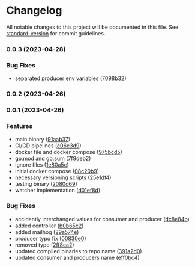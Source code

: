 # Changelog

All notable changes to this project will be documented in this file. See [standard-version](https://github.com/conventional-changelog/standard-version) for commit guidelines.

### 0.0.3 (2023-04-28)


### Bug Fixes

* separated producer env variables ([7098b32](https://github.com/hidromatologia-v2/alerts/commit/7098b329b252882ed5b31bab7e271bc0d72db1d2))

### 0.0.2 (2023-04-26)

### 0.0.1 (2023-04-26)


### Features

*  main binary ([91aab37](https://github.com/hidromatologia-v2/alerts/commit/91aab37c536411f18ef4e14bec4a99e93f572704))
* CI/CD pipelines ([c06e3d9](https://github.com/hidromatologia-v2/alerts/commit/c06e3d9d609974c3d7febe3ec640beb059a72c89))
* docker file and docker compose ([975bcd5](https://github.com/hidromatologia-v2/alerts/commit/975bcd50c80392b94bd42c09ea36e519b64b57ca))
* go.mod and go.sum ([7f9deb2](https://github.com/hidromatologia-v2/alerts/commit/7f9deb2344b43464b121cf89421d79691457c41a))
* ignore files ([1e80a5c](https://github.com/hidromatologia-v2/alerts/commit/1e80a5ca2056b5863dc917f827aedd83c3339634))
* initial docker compose ([08c20b9](https://github.com/hidromatologia-v2/alerts/commit/08c20b91a1ba26885e7bec4990bc6bd1d79f0d6a))
* necessary versioning scripts ([25e1df4](https://github.com/hidromatologia-v2/alerts/commit/25e1df4c30581b168d6af3f882571a462274f364))
* testing binary ([2080d69](https://github.com/hidromatologia-v2/alerts/commit/2080d691ced5b836c0c129ac20756f28ac1da8e3))
* watcher implementation ([d01ef8d](https://github.com/hidromatologia-v2/alerts/commit/d01ef8daf5b62c9ef2070528b4eb7c9478a86ac2))


### Bug Fixes

* accidently interchanged values for consumer and producer ([dc8e84b](https://github.com/hidromatologia-v2/alerts/commit/dc8e84bb3c191c7254245aae1370e653cca532fc))
* added controller ([b0b65c2](https://github.com/hidromatologia-v2/alerts/commit/b0b65c2d5e176db08484ed0be2a64389b8fe0c9d))
* added mailhog ([29a574e](https://github.com/hidromatologia-v2/alerts/commit/29a574eef9a22f32082d47252caae934e3484219))
* producer typo fix ([00830e0](https://github.com/hidromatologia-v2/alerts/commit/00830e04b9e81dfeadc984cc3490507cb978b6af))
* removed type ([2ff8ca2](https://github.com/hidromatologia-v2/alerts/commit/2ff8ca2d15ab4eb5c66ee6bac3c5748ec6c3313e))
* updated compiled binaries to repo name ([391a2d0](https://github.com/hidromatologia-v2/alerts/commit/391a2d0bb1b2da78695b841f5ec53fc5f13f63b9))
* updated consumer and producers name ([eff0bc4](https://github.com/hidromatologia-v2/alerts/commit/eff0bc4ff70b3333ab8ff02da90098f91d29f41b))
